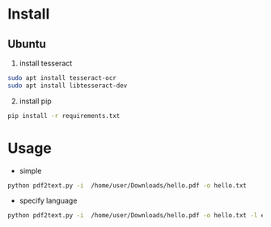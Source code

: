 # Install
## Ubuntu
1. install tesseract
```bash
sudo apt install tesseract-ocr
sudo apt install libtesseract-dev
```
2. install pip
```bash
pip install -r requirements.txt
```

# Usage
* simple
```bash
python pdf2text.py -i  /home/user/Downloads/hello.pdf -o hello.txt 
```
* specify language
```bash
python pdf2text.py -i  /home/user/Downloads/hello.pdf -o hello.txt -l eng
```
